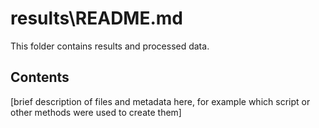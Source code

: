 # results\README.md

This folder contains results and processed data.

## Contents
[brief description of files and metadata here, for example which script or other methods were used to create them]
